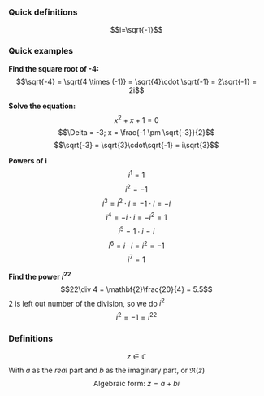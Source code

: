 ### Quick definitions
$$i=\sqrt{-1}$$

### Quick examples
**Find the square root of -4:**
$$\sqrt{-4} = \sqrt{4 \times (-1)} = \sqrt{4}\cdot \sqrt{-1} = 2\sqrt{-1} = 2i$$

**Solve the equation:**
$$x^2 + x + 1 = 0$$
$$\Delta = -3; x = \frac{-1 \pm \sqrt{-3}}{2}$$
$$\sqrt{-3} = \sqrt{3}\cdot\sqrt{-1} = i\sqrt{3}$$

**Powers of i**
$$i^1 = 1$$
$$i^2 = -1$$
$$i^3 = i^2\cdot i = -1\cdot i = -i$$
$$i^4 = -i\cdot i = -i^2 = 1$$
$$i^5 = 1 \cdot i = i$$
$$i^6 = i \cdot i = i^2 = -1$$
$$i^7 = 1$$

**Find the power $i^{22}$**
$$22\div 4 = \mathbf{2}\frac{20}{4} = 5.5$$
$2$ is left out number of the division, so we do $i^2$
$$i^2 = -1 = i^{22}$$


### Definitions

$$z \in \mathbb{C}$$
With $a$ as the _real_ part and $b$ as the imaginary
part, or $\Re (z)$
$$\text{Algebraic form: } z = a + bi$$

